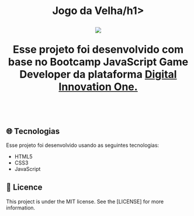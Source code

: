 <h1 align="center">Jogo da Velha/h1>

  <p align="center">
<img src="https://github.com/ale-mouraboni/rock-paper-scissors/blob/main/assets/readme/r-p-s.gif">
  </p>

<p align="center">Esse projeto foi desenvolvido com base no Bootcamp <strong> JavaScript Game Developer</strong> da plataforma <a href="https://digitalinnovation.one/">Digital Innovation One.</a></p>
</br>
<h2><g-emoji class="g-emoji" alias="globe_with_meridians" fallback-src="https://github.githubassets.com/images/icons/emoji/unicode/1f310.png">🌐</g-emoji>  Tecnologias</h2>
<p>Esse projeto foi desenvolvido usando as seguintes tecnologias:</p>
  
  <ul>
  <li> HTML5</li>
  <li> CSS3</li>
  <li> JavaScript</li>
  </ul>
  
<h2><g-emoji class="g-emoji" alias="memo" fallback-src="https://github.githubassets.com/images/icons/emoji/unicode/1f4dd.png">📝</g-emoji>  Licence</h2>
This project is under the MIT license. See the [LICENSE] for more information.
